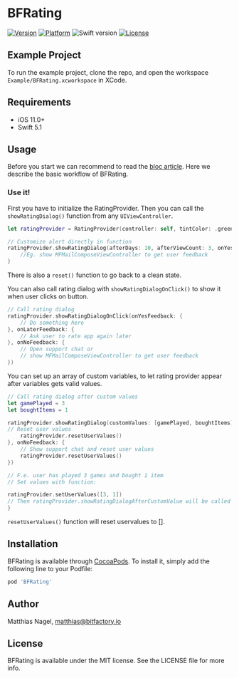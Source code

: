 # BFRating

[![Version](https://img.shields.io/cocoapods/v/BFRating.svg?style=flat)](https://cocoapods.org/pods/BFRating)
[![Platform](https://img.shields.io/cocoapods/p/BFRating.svg?style=flat)](https://cocoapods.org/pods/BFRating)
![Swift version](https://img.shields.io/badge/swift-5.1-orange.svg)
[![License](https://img.shields.io/cocoapods/l/BFRating.svg?style=flat)](https://cocoapods.org/pods/BFRating)

## Example Project

To run the example project, clone the repo, and open the workspace `Example/BFRating.xcworkspace` in XCode.

## Requirements
- iOS 11.0+
- Swift 5.1

## Usage

Before you start we can recommend to read the [bloc article](https://www.bitfactory.io/de/blog/inapp-rating/). Here we describe the basic workflow of BFRating.

### Use it!

First you have to initialize the RatingProvider. Then you can call the `showRatingDialog()` function from any `UIViewController`.
```swift
let ratingProvider = RatingProvider(controller: self, tintColor: .green) //Default value UIColor.blue

// Customize alert directly in function
ratingProvider.showRatingDialog(afterDays: 10, afterViewCount: 3, onYesFeedback: nil, onLaterFeedback: nil) {
    //Eg. show MFMailComposeViewController to get user feedback
}
```
There is also a `reset()` function to go back to a clean state.

You can also call rating dialog with `showRatingDialogOnClick()` to show it when user clicks on button. 
```swift
// Call rating dialog
ratingProvider.showRatingDialogOnClick(onYesFeedback: {
    // Do something here
}, onLaterFeedback: {
    // Ask user to rate app again later
}, onNoFeedback: {
    // Open support chat or
    // show MFMailComposeViewController to get user feedback
})
```

You can set up an array of custom variables, to let rating provider appear after variables gets valid values.
```swift
// Call rating dialog after custom values
let gamePlayed = 3
let boughtItems = 1

ratingProvider.showRatingDialog(customValues: [gamePlayed, boughtItems], onLaterFeedback: {
// Reset user values
    ratingProvider.resetUserValues()
}, onNoFeedback: {
    // Show support chat and reset user values
    ratingProvider.resetUserValues()
})

// F.e. user has played 3 games and bought 1 item
// Set values with function:

ratingProvider.setUserValues([3, 1])
// Then ratingProvider.showRatingDialogAfterCustomValue will be called
}
```
`resetUserValues()` function will reset uservalues to [].

## Installation

BFRating is available through [CocoaPods](https://cocoapods.org). To install
it, simply add the following line to your Podfile:

```ruby
pod 'BFRating'
```

## Author

Matthias Nagel, matthias@bitfactory.io

## License

BFRating is available under the MIT license. See the LICENSE file for more info.
